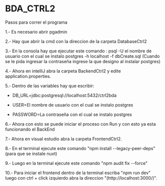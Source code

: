 # BDA_CTRL2

Pasos para correr el programa

1.- Es necesario abrir pgadmin

2.- Hay que abrir la cmd con la direccion de la carpeta DatabaseCtrl2

3.- En la consola hay que ejecutar este comando : psql -U el nombre de usuario con el cual se instalo postgres -h localhost -f dbCreate.sql 
(Cuando se le pida ingresar la contraseña ingrese la que designo al instalar postgres)

4.- Ahora en intelliJ abra la carpeta BackendCtrl2 y edite application.properties.

5.- Dentro de las variables hay que escribir: 

- DB_URL=jdbc:postgresql://localhost:5432/ctrl2bda

- USER=El nombre de usuario con el cual se instalo postgres

- PASSWORD=La contraseña con el cual se instalo postgres

6.- Ahora con esto se puede iniciar el proceso con Run y con esto ya esta funcionando el BackEnd

7.- Ahora en visual estudio abra la carpeta FrontendCtrl2.

8.- En el terminal ejecute este comando "npm install --legacy-peer-deps" (para que se instale nuxt)

9.- Luego en la terminal ejecute este comando "npm audit fix --force"

10.- Para iniciar el frontend dentro de la terminal escriba "npm run dev" luego con ctrl + click izquierdo abra la direccion "(http://localhost:3000/)".

